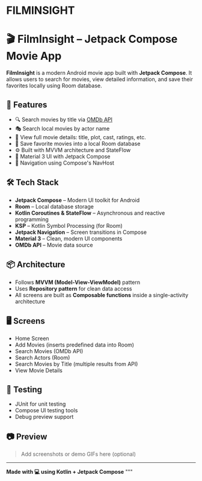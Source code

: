 # FILMINSIGHT

# 🎬 FilmInsight – Jetpack Compose Movie App

**FilmInsight** is a modern Android movie app built with **Jetpack Compose**. It allows users to search for movies, view detailed information, and save their favorites locally using Room database.

## 🚀 Features

- 🔍 Search movies by title via [OMDb API](https://www.omdbapi.com/)
- 🎭 Search local movies by actor name
- 🧠 View full movie details: title, plot, cast, ratings, etc.
- 💾 Save favorite movies into a local Room database
- ⚙️ Built with MVVM architecture and StateFlow
- 🎨 Material 3 UI with Jetpack Compose
- 🧭 Navigation using Compose's NavHost

## 🛠️ Tech Stack

- **Jetpack Compose** – Modern UI toolkit for Android
- **Room** – Local database storage
- **Kotlin Coroutines & StateFlow** – Asynchronous and reactive programming
- **KSP** – Kotlin Symbol Processing (for Room)
- **Jetpack Navigation** – Screen transitions in Compose
- **Material 3** – Clean, modern UI components
- **OMDb API** – Movie data source

## 📦 Architecture

- Follows **MVVM (Model-View-ViewModel)** pattern
- Uses **Repository pattern** for clean data access
- All screens are built as **Composable functions** inside a single-activity architecture

## 🖥️ Screens

- Home Screen
- Add Movies (inserts predefined data into Room)
- Search Movies (OMDb API)
- Search Actors (Room)
- Search Movies by Title (multiple results from API)
- View Movie Details

## 🧪 Testing

- JUnit for unit testing
- Compose UI testing tools
- Debug preview support

## 📷 Preview

> Add screenshots or demo GIFs here (optional)


---

**Made with 💻 using Kotlin + Jetpack Compose**
"""

